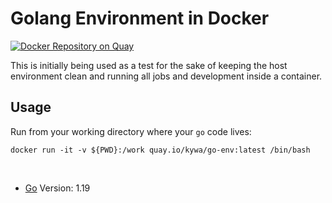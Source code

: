 # Golang Environment in Docker

[![Docker Repository on Quay](https://quay.io/repository/kywa/goenv/status?token=af0678c4-4ea1-414b-b046-44b18afdf1b1 "Docker Repository on Quay")](https://quay.io/repository/kywa/goenv)

This is initially being used as a test for the sake of keeping the host environment clean and running all jobs and development inside a container.

## Usage

Run from your working directory where your `go` code lives:

```
docker run -it -v ${PWD}:/work quay.io/kywa/go-env:latest /bin/bash
```

</br>

* [Go](https://golang.org) Version: 1.19
